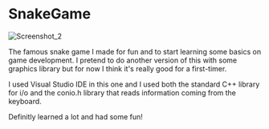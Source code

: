 # SnakeGame

![Screenshot_2](https://github.com/caiosbrl7/cpp-SnakeGame/assets/143336607/7fc369f1-a1d2-4dcf-8dd8-ef86e479c313)

The famous snake game I made for fun and to start learning some basics on game development.
I pretend to do another version of this with some graphics library but for now I think it's really good for a first-timer.

I used Visual Studio IDE in this one and I used both the standard C++ library for i/o and the conio.h library that reads information coming from the keyboard.

Definitly learned a lot and had some fun!
